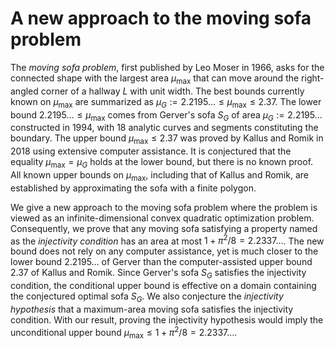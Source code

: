 # A new approach to the moving sofa problem

The _moving sofa problem_, first published by Leo Moser in 1966, asks for the connected shape with the largest area $\mu_{\text{max}}$ that can move around the right-angled corner of a hallway $L$ with unit width. The best bounds currently known on $\mu_{\max}$ are summarized as $\mu_G := 2.2195\ldots \leq \mu_{\max} \leq 2.37$. The lower bound $2.2195\ldots \leq \mu_{\max}$ comes from Gerver's sofa $S_G$ of area $\mu_G := 2.2195\ldots$ constructed in 1994, with 18 analytic curves and segments constituting the boundary. The upper bound $\mu_{\max} \leq 2.37$ was proved by Kallus and Romik in 2018 using extensive computer assistance. It is conjectured that the equality $\mu_{\max} = \mu_G$ holds at the lower bound, but there is no known proof. All known upper bounds on $\mu_{\max}$, including that of Kallus and Romik, are established by approximating the sofa with a finite polygon.

We give a new approach to the moving sofa problem where the problem is viewed as an infinite-dimensional convex quadratic optimization problem. Consequently, we prove that any moving sofa satisfying a property named as the _injectivity condition_ has an area at most $1 + \pi^2/8 = 2.2337\dots$. The new bound does not rely on any computer assistance, yet is much closer to the lower bound $2.2195\ldots$ of Gerver than the computer-assisted upper bound $2.37$ of Kallus and Romik. Since Gerver's sofa $S_G$ satisfies the injectivity condition, the conditional upper bound is effective on a domain containing the conjectured optimal sofa $S_G$. We also conjecture the _injectivity hypothesis_ that a maximum-area moving sofa satisfies the injectivity condition. With our result, proving the injectivity hypothesis would imply the unconditional upper bound $\mu_{\max} \leq 1 + \pi^2/8 = 2.2337\ldots$.
